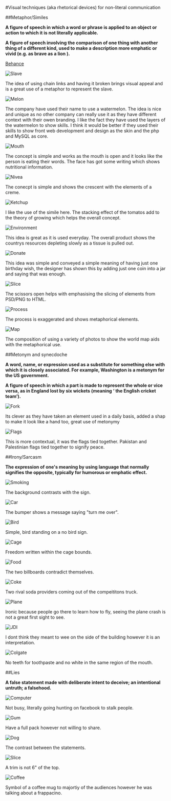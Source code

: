 #Visual techniques (aka rhetorical devices) for non-literal communication

##Metaphor/Similes

**A figure of speech in which a word or phrase is applied to an object or action to which it is not literally applicable.**

**A figure of speech involving the comparison of one thing with another thing of a different kind, used to make a description more emphatic or vivid (e.g. as brave as a lion ).**

[Behance](https://www.behance.net/gallery/14088729/Visual-Metaphor)

![Slave](https://github.com/CallumLovekin28/Visual-Symbols-Techniques/blob/master/Images/Screen%20Shot%202016-11-03%20at%2019.38.26.png)

The idea of using chain links and having it broken brings visual appeal and is a great use of a metaphor to represent the slave.

![Melon](https://github.com/CallumLovekin28/Visual-Symbols-Techniques/blob/master/Images/Screen%20Shot%202016-11-03%20at%2018.36.33.png)

The company have used their name to use a watermelon. The idea is nice and unique as no other company can really use it as they have different context with their owen branding. I like the fact they have used the layers of the watermelon to show skills. I think it would be better if they used their skills to show front web development and design as the skin and the php and MySQL as core.

![Mouth](https://github.com/CallumLovekin28/Visual-Symbols-Techniques/blob/master/Images/Screen%20Shot%202016-11-03%20at%2018.37.00.png)

The concept is simple and works as the mouth is open and it looks like the person is eating their words. The face has got some writing which shows nutritional information.

![Nivea](https://github.com/CallumLovekin28/Visual-Symbols-Techniques/blob/master/Images/4bf19b3a9ed085f9a4fe54af80bd6f28.jpg)

The conecpt is simple and shows the crescent with the elements of a creme.

![Ketchup](https://github.com/CallumLovekin28/Visual-Symbols-Techniques/blob/master/Images/33048aa1286f6ea64f687174ba639271.jpg)

I like the use of the simile here. The stacking effect of the tomatos add to the theory of growing which helps the overall concept.

![Environment](https://github.com/CallumLovekin28/Visual-Symbols-Techniques/blob/master/Images/c3f7ba28fcaefc3e78994dee8feb0e43.jpg)

This idea is great as it is used everyday. The overall product shows the countrys resources depleting slowly as a tissue is pulled out.

![Donate](https://github.com/CallumLovekin28/Visual-Symbols-Techniques/blob/master/Images/Screen%20Shot%202016-11-03%20at%2019.39.59.png)

This idea was simple and conveyed a simple meaning of having just one birthday wish, the designer has shown this by adding just one coin into a jar and saying that was enough.

![Slice](https://github.com/CallumLovekin28/Visual-Symbols-Techniques/blob/master/Images/Screen%20Shot%202016-11-03%20at%2019.40.18.png)

The scissors open helps with emphasising the slicing of elements from PSD/PNG to HTML.

![Process](https://github.com/CallumLovekin28/Visual-Symbols-Techniques/blob/master/Images/Screen%20Shot%202016-11-03%20at%2019.40.35.png)

The process is exaggerated and shows metaphorical elements.

![Map](https://github.com/CallumLovekin28/Visual-Symbols-Techniques/blob/master/Images/Screen%20Shot%202016-11-03%20at%2019.40.56.png)

The composition of using a variety of photos to show the world map aids with the metaphorical use.


##Metonym and synecdoche

**A word, name, or expression used as a substitute for something else with which it is closely associated. For example, Washington is a metonym for the US government.**

**A figure of speech in which a part is made to represent the whole or vice versa, as in England lost by six wickets (meaning ‘ the English cricket team’).**

![Fork](https://github.com/CallumLovekin28/Visual-Symbols-Techniques/blob/master/Images/metonymy.jpg)

Its clever as they have taken an element used in a daily basis, added a shap to make it look like a hand too, great use of metonymy

![Flags](https://github.com/CallumLovekin28/Visual-Symbols-Techniques/blob/master/Images/metonymy-flags.jpg)

This is more contextual, it was the flags tied together. Pakistan and Palestinian flags tied together to signify peace.

##Irony/Sarcasm

**The expression of one's meaning by using language that normally signifies the opposite, typically for humorous or emphatic effect.**

![Smoking](https://github.com/CallumLovekin28/Visual-Symbols-Techniques/blob/master/Images/2.jpg)

The background contrasts with the sign.

![Car](https://github.com/CallumLovekin28/Visual-Symbols-Techniques/blob/master/Images/4.jpg)

The bumper shows a message saying "turn me over".

![Bird](https://github.com/CallumLovekin28/Visual-Symbols-Techniques/blob/master/Images/8.jpg)

Simple, bird standing on a no bird sign.

![Cage](https://github.com/CallumLovekin28/Visual-Symbols-Techniques/blob/master/Images/12.jpg)

Freedom written within the cage bounds.

![Food](https://github.com/CallumLovekin28/Visual-Symbols-Techniques/blob/master/Images/13.jpg)

The two billboards contradict themselves.

![Coke](https://github.com/CallumLovekin28/Visual-Symbols-Techniques/blob/master/Images/15.jpg)

Two rival soda providers coming out of the compeititons truck.

![Plane](https://github.com/CallumLovekin28/Visual-Symbols-Techniques/blob/master/Images/16.jpg)

Ironic because people go there to learn how to fly, seeing the plane crash is not a great first sight to see.

![JDI](https://github.com/CallumLovekin28/Visual-Symbols-Techniques/blob/master/Images/17.jpg)

I dont think they meant to wee on the side of the building however it is an interpretation.

![Colgate](https://github.com/CallumLovekin28/Visual-Symbols-Techniques/blob/master/Images/18.jpg)

No teeth for toothpaste and no white in the same region of the mouth.

##Lies

**A false statement made with deliberate intent to deceive; an intentional untruth; a falsehood.**

![Computer](https://github.com/CallumLovekin28/Visual-Symbols-Techniques/blob/master/Images/0f7cbfd799a836959366bec8b13eed5b.jpg)

Not busy, literally going hunting on facebook to stalk people.

![Gum](https://github.com/CallumLovekin28/Visual-Symbols-Techniques/blob/master/Images/41643713646b9780f5ced4e67a3c1cbb.jpg)

Have a full pack however not willing to share.

![Dog](https://github.com/CallumLovekin28/Visual-Symbols-Techniques/blob/master/Images/d8142821d0aa105312ad44cadb909fb5.jpg)

The contrast between the statements.

![Slice](https://github.com/CallumLovekin28/Visual-Symbols-Techniques/blob/master/Images/88b494636a4b1d90d70c1789d4f4ae0a.jpg)

A trim is not 6" of the top.

![Coffee](https://github.com/CallumLovekin28/Visual-Symbols-Techniques/blob/master/Images/970222c6a78a7adce65c947e953087a3.jpg)

Symbol of a coffee mug to majortiy of the audiences however he was talking about a frappacino.